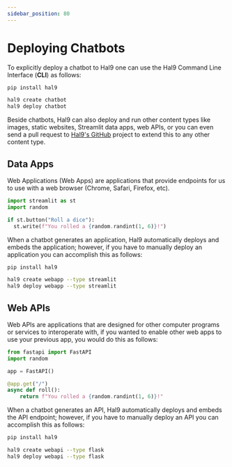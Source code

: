 ```yaml
---
sidebar_position: 80
---
```


# Deploying Chatbots

To explicitly deploy a chatbot to Hal9 one can use the Hal9 Command Line Interface (**CLI**) as follows:

```bash
pip install hal9

hal9 create chatbot
hal9 deploy chatbot
```

Beside chatbots, Hal9 can also deploy and run other content types like images, static websites, Streamlit data apps, web APIs, or you can even send a pull request to [Hal9's GitHub](https://github.com/hal9ai/hal9) project to extend this to any other content type.

## Data Apps

Web Applications (Web Apps) are applications that provide endpoints for us to use with a web browser (Chrome, Safari, Firefox, etc).

```python
import streamlit as st
import random

if st.button("Roll a dice"):
  st.write(f"You rolled a {random.randint(1, 6)}!")
```

When a chatbot generates an application, Hal9 automatically deploys and embeds the application; however, if you have to manually deploy an application you can accomplish this as follows:

```bash
pip install hal9

hal9 create webapp --type streamlit
hal9 deploy webapp --type streamlit
```

## Web APIs

Web APIs are applications that are designed for other computer programs or services to interoperate with, if you wanted to enable other web apps to use your previous app, you would do this as follows:

```python
from fastapi import FastAPI
import random

app = FastAPI()

@app.get("/")
async def roll():
    return f"You rolled a {random.randint(1, 6)}!"
```

When a chatbot generates an API, Hal9 automatically deploys and embeds the API endpoint; however, if you have to manually deploy an API you can accomplish this as follows:

```bash
pip install hal9

hal9 create webapi --type flask
hal9 deploy webapi --type flask
```
